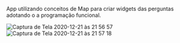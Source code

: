 
App utilizando conceitos de Map para criar widgets das perguntas
adotando o a programação funcional.

![Captura de Tela 2020-12-21 às 21 56 57](https://user-images.githubusercontent.com/37612961/102836171-73841e00-43d7-11eb-9e3f-b7887d044d7f.png)
![Captura de Tela 2020-12-21 às 21 57 18](https://user-images.githubusercontent.com/37612961/102836190-81d23a00-43d7-11eb-888b-bd5916d72d90.png)

